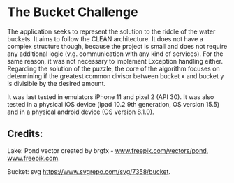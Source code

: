 # The Bucket Challenge

The application seeks to represent the solution to the riddle of the water buckets. It aims to follow the CLEAN architecture. It does not have a complex structure though, because the project is small and does not require any additional logic (v.g. communication with any kind of services). For the same reason, it was not necessary to implement Exception handling either. Regarding the solution of the puzzle, the core of the algorithm focuses on determining if the greatest common divisor between bucket x and bucket y is divisible by the desired amount.

It was last tested in emulators iPhone 11 and pixel 2 (API 30). It was also tested in a physical iOS device (ipad 10.2 9th generation, OS version 15.5) and in a physical android device (OS version 8.1.0).

## Credits:

Lake: Pond vector created by brgfx - www.freepik.com/vectors/pond, www.freepik.com.

Bucket: svg https://www.svgrepo.com/svg/7358/bucket.

